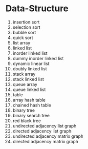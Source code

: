 # Data-Structure

1. insertion sort
2. selection sort
3. bubble sort
4. quick sort
5. list array
6. linked list
7. inorder linked list
8. dummy inorder linked list
9. dynamic linear list
10. doubly linked list
11. stack array
12. stack linked list
13. queue array
14. queue linked list
15. table
16. array hash table
17. chained hash table
18. binary tree
19. binary search tree
20. red black tree
21. undirected adjacency list graph
22. directed adjacency list graph
23. undirected adjacency matrix graph
24. directed adjacency matrix graph
